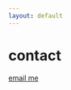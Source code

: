 ```yaml
---
layout: default
---
```


# contact

<a href="mailto:blade@mcwatkins.org?Subject=default%20inquiry" target="_top">email me</a>